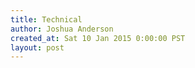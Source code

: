 ```yaml
---
title: Technical
author: Joshua Anderson
created_at: Sat 10 Jan 2015 0:00:00 PST
layout: post
---
```

